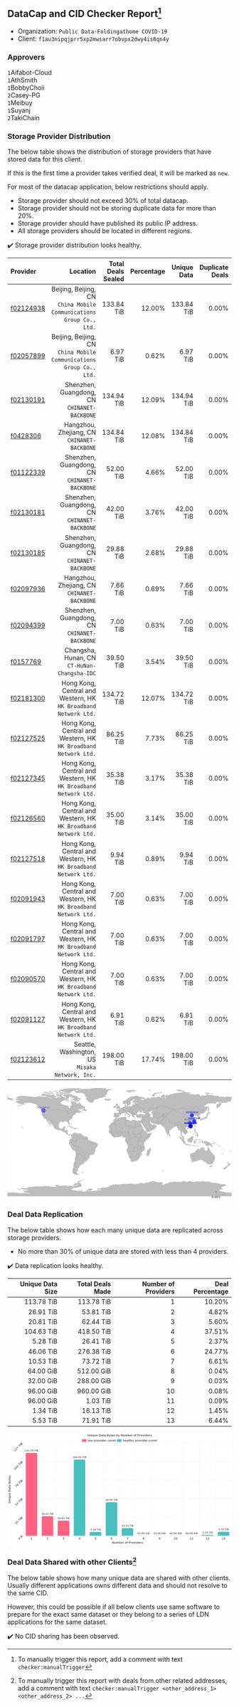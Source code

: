 ## DataCap and CID Checker Report[^1]
 - Organization: `Public Data-Foldingathome COVID-19`
 - Client: `f1au3nipqjprr5xp2mwsarr7obvpx2dwy4is6qn4y`
### Approvers
`1`Aifabot-Cloud<br/>`1`AthSmith<br/>`1`BobbyChoii<br/>`2`Casey-PG<br/>`1`Meibuy<br/>`1`Suyanj<br/>`2`TakiChain

### Storage Provider Distribution
The below table shows the distribution of storage providers that have stored data for this client.

If this is the first time a provider takes verified deal, it will be marked as `new`.

For most of the datacap application, below restrictions should apply.
 - Storage provider should not exceed 30% of total datacap.
 - Storage provider should not be storing duplicate data for more than 20%.
 - Storage provider should have published its public IP address.
 - All storage providers should be located in different regions.

✔️ Storage provider distribution looks healthy.

| Provider                                              |                                                               Location | Total Deals Sealed | Percentage | Unique Data | Duplicate Deals |
| :---------------------------------------------------- | ---------------------------------------------------------------------: | -----------------: | ---------: | ----------: | --------------: |
| [f02124938](https://filfox.info/en/address/f02124938) | Beijing, Beijing, CN<br/>`China Mobile Communications Group Co., Ltd.` |         133.84 TiB |     12.00% |  133.84 TiB |           0.00% |
| [f02057899](https://filfox.info/en/address/f02057899) | Beijing, Beijing, CN<br/>`China Mobile Communications Group Co., Ltd.` |           6.97 TiB |      0.62% |    6.97 TiB |           0.00% |
| [f02130191](https://filfox.info/en/address/f02130191) |                        Shenzhen, Guangdong, CN<br/>`CHINANET-BACKBONE` |         134.94 TiB |     12.09% |  134.94 TiB |           0.00% |
| [f0428306](https://filfox.info/en/address/f0428306)   |                         Hangzhou, Zhejiang, CN<br/>`CHINANET-BACKBONE` |         134.84 TiB |     12.08% |  134.84 TiB |           0.00% |
| [f01122339](https://filfox.info/en/address/f01122339) |                        Shenzhen, Guangdong, CN<br/>`CHINANET-BACKBONE` |          52.00 TiB |      4.66% |   52.00 TiB |           0.00% |
| [f02130181](https://filfox.info/en/address/f02130181) |                        Shenzhen, Guangdong, CN<br/>`CHINANET-BACKBONE` |          42.00 TiB |      3.76% |   42.00 TiB |           0.00% |
| [f02130185](https://filfox.info/en/address/f02130185) |                        Shenzhen, Guangdong, CN<br/>`CHINANET-BACKBONE` |          29.88 TiB |      2.68% |   29.88 TiB |           0.00% |
| [f02097936](https://filfox.info/en/address/f02097936) |                         Hangzhou, Zhejiang, CN<br/>`CHINANET-BACKBONE` |           7.66 TiB |      0.69% |    7.66 TiB |           0.00% |
| [f02094399](https://filfox.info/en/address/f02094399) |                        Shenzhen, Guangdong, CN<br/>`CHINANET-BACKBONE` |           7.00 TiB |      0.63% |    7.00 TiB |           0.00% |
| [f0157769](https://filfox.info/en/address/f0157769)   |                        Changsha, Hunan, CN<br/>`CT-HuNan-Changsha-IDC` |          39.50 TiB |      3.54% |   39.50 TiB |           0.00% |
| [f02181300](https://filfox.info/en/address/f02181300) |     Hong Kong, Central and Western, HK<br/>`HK Broadband Network Ltd.` |         134.72 TiB |     12.07% |  134.72 TiB |           0.00% |
| [f02127525](https://filfox.info/en/address/f02127525) |     Hong Kong, Central and Western, HK<br/>`HK Broadband Network Ltd.` |          86.25 TiB |      7.73% |   86.25 TiB |           0.00% |
| [f02127345](https://filfox.info/en/address/f02127345) |     Hong Kong, Central and Western, HK<br/>`HK Broadband Network Ltd.` |          35.38 TiB |      3.17% |   35.38 TiB |           0.00% |
| [f02126560](https://filfox.info/en/address/f02126560) |     Hong Kong, Central and Western, HK<br/>`HK Broadband Network Ltd.` |          35.00 TiB |      3.14% |   35.00 TiB |           0.00% |
| [f02127518](https://filfox.info/en/address/f02127518) |     Hong Kong, Central and Western, HK<br/>`HK Broadband Network Ltd.` |           9.94 TiB |      0.89% |    9.94 TiB |           0.00% |
| [f02091943](https://filfox.info/en/address/f02091943) |     Hong Kong, Central and Western, HK<br/>`HK Broadband Network Ltd.` |           7.00 TiB |      0.63% |    7.00 TiB |           0.00% |
| [f02091797](https://filfox.info/en/address/f02091797) |     Hong Kong, Central and Western, HK<br/>`HK Broadband Network Ltd.` |           7.00 TiB |      0.63% |    7.00 TiB |           0.00% |
| [f02090570](https://filfox.info/en/address/f02090570) |     Hong Kong, Central and Western, HK<br/>`HK Broadband Network Ltd.` |           7.00 TiB |      0.63% |    7.00 TiB |           0.00% |
| [f02091127](https://filfox.info/en/address/f02091127) |     Hong Kong, Central and Western, HK<br/>`HK Broadband Network Ltd.` |           6.91 TiB |      0.62% |    6.91 TiB |           0.00% |
| [f02123612](https://filfox.info/en/address/f02123612) |                     Seattle, Washington, US<br/>`Misaka Network, Inc.` |         198.00 TiB |     17.74% |  198.00 TiB |           0.00% |

<img src="https://raw.githubusercontent.com/data-preservation-programs/filplus-checker-assets/main/filecoin-project/filecoin-plus-large-datasets/issues/1024/1690817798965.png"/>

### Deal Data Replication
The below table shows how each many unique data are replicated across storage providers.

- No more than 30% of unique data are stored with less than 4 providers.

✔️ Data replication looks healthy.

| Unique Data Size | Total Deals Made | Number of Providers | Deal Percentage |
| ---------------: | ---------------: | ------------------: | --------------: |
|       113.78 TiB |       113.78 TiB |                   1 |          10.20% |
|        26.91 TiB |        53.81 TiB |                   2 |           4.82% |
|        20.81 TiB |        62.44 TiB |                   3 |           5.60% |
|       104.63 TiB |       418.50 TiB |                   4 |          37.51% |
|         5.28 TiB |        26.41 TiB |                   5 |           2.37% |
|        46.06 TiB |       276.38 TiB |                   6 |          24.77% |
|        10.53 TiB |        73.72 TiB |                   7 |           6.61% |
|        64.00 GiB |       512.00 GiB |                   8 |           0.04% |
|        32.00 GiB |       288.00 GiB |                   9 |           0.03% |
|        96.00 GiB |       960.00 GiB |                  10 |           0.08% |
|        96.00 GiB |         1.03 TiB |                  11 |           0.09% |
|         1.34 TiB |        16.13 TiB |                  12 |           1.45% |
|         5.53 TiB |        71.91 TiB |                  13 |           6.44% |

<img src="https://raw.githubusercontent.com/data-preservation-programs/filplus-checker-assets/main/filecoin-project/filecoin-plus-large-datasets/issues/1024/1690817799718.png"/>

### Deal Data Shared with other Clients[^3]
The below table shows how many unique data are shared with other clients.
Usually different applications owns different data and should not resolve to the same CID.

However, this could be possible if all below clients use same software to prepare for the exact same dataset or they belong to a series of LDN applications for the same dataset.

✔️ No CID sharing has been observed.

[^1]: To manually trigger this report, add a comment with text `checker:manualTrigger`

[^2]: Deals from those addresses are combined into this report as they are specified with `checker:manualTrigger`

[^3]: To manually trigger this report with deals from other related addresses, add a comment with text `checker:manualTrigger <other_address_1> <other_address_2> ...`
